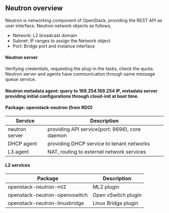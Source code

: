 ## Neutron overview

Neutron is networking component of OpenStack, providing the REST API as user interface.
Neutron network objects as follows,

* Network: L2 broadcast domain
* Subnet: IP ranges to assign the Network object
* Port: Bridge port and instance interface

#### Neutron server
Verifying credentials, requesting the plug-in the tasks, check the quota. 
Neutron server and agents have communication through same message queue service. 

#### Neutron metadata agent: query to 169.254.169.254 IP, metadata server providing initial configurations through cloud-init at boot time. 

#### Package: openstack-neutron (from RDO)

Service | Description
-|-
neutron server | providing API service(port: 9696), core daemon
DHCP agent | providing DHCP service to tenant networks
L3 agent | NAT, routing to externel network services

#### L2 services

Package | Description
-|-
openstack-neutron-ml2 | ML2 plugin
openstack-neutron-openvswitch | Open vSwitch plugin
openstack-neutron-linuxbridge | Linux Bridge plugin
